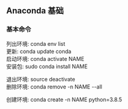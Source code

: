 ## Anaconda 基础

### 基本命令
列出环境: conda env list  
更新: conda update conda  
启动环境: conda activate NAME  
安装包: sudo conda install NAME  

退出环境: source deactivate  
删除环境: conda remove -n NAME --all  

创建环境: conda create -n NAME python=3.8.5  